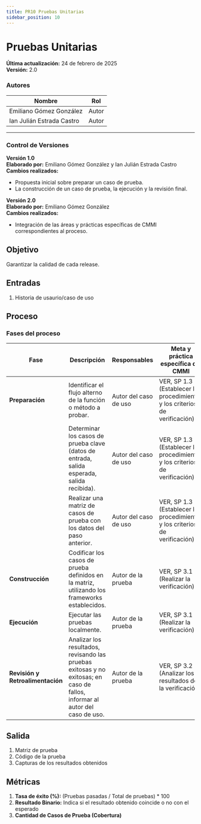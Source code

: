 ```yaml
---
title: PR10 Pruebas Unitarias
sidebar_position: 10
---
```


# Pruebas Unitarias

**Última actualización:** 24 de febrero de 2025  
**Versión:** 2.0

### Autores

| Nombre                    | Rol   |
| ------------------------- | ----- |
| Emiliano Gómez González   | Autor |
| Ian Julián Estrada Castro | Autor |

---

### Control de Versiones

**Versión 1.0**  
**Elaborado por:** Emiliano Gómez González y Ian Julián Estrada Castro  
**Cambios realizados:**

- Propuesta inicial sobre preparar un caso de prueba.
- La construcción de un caso de prueba, la ejecución y la revisión final.

**Versión 2.0**  
**Elaborado por:** Emiliano Gómez González  
**Cambios realizados:**

- Integración de las áreas y prácticas específicas de CMMI correspondientes al proceso.

## Objetivo

Garantizar la calidad de cada release.

## Entradas

1. Historia de usaurio/caso de uso

## Proceso

### Fases del proceso

| **Fase**                         | **Descripción**                                                                                                              | **Responsables**      | **Meta y práctica específica del CMMI**                                     |
| -------------------------------- | ---------------------------------------------------------------------------------------------------------------------------- | --------------------- | --------------------------------------------------------------------------- |
| **Preparación**                  | Identificar el flujo alterno de la función o método a probar.                                                                | Autor del caso de uso | VER, SP 1.3 (Establecer los procedimientos y los criterios de verificación) |
|                                  | Determinar los casos de prueba clave (datos de entrada, salida esperada, salida recibida).                                   | Autor del caso de uso | VER, SP 1.3 (Establecer los procedimientos y los criterios de verificación) |
|                                  | Realizar una matriz de casos de prueba con los datos del paso anterior.                                                      | Autor del caso de uso | VER, SP 1.3 (Establecer los procedimientos y los criterios de verificación) |
| **Construcción**                 | Codificar los casos de prueba definidos en la matriz, utilizando los frameworks establecidos.                                | Autor de la prueba    | VER, SP 3.1 (Realizar la verificación)                                      |
| **Ejecución**                    | Ejecutar las pruebas localmente.                                                                                             | Autor de la prueba    | VER, SP 3.1 (Realizar la verificación)                                      |
| **Revisión y Retroalimentación** | Analizar los resultados, revisando las pruebas exitosas y no exitosas; en caso de fallos, informar al autor del caso de uso. | Autor de la prueba    | VER, SP 3.2 (Analizar los resultados de la verificación)                    |

## Salida

1. Matriz de prueba
2. Código de la prueba
3. Capturas de los resultados obtenidos

## Métricas

1. **Tasa de éxito (%):** (Pruebas pasadas / Total de pruebas) \* 100
2. **Resultado Binario:** Indica si el resultado obtenido coincide o no con el esperado
3. **Cantidad de Casos de Prueba (Cobertura)**
